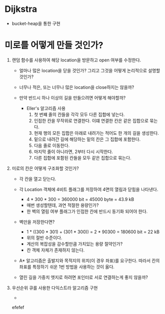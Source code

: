 # Dijkstra

- bucket-heap을 통한 구현


# 미로를 어떻게 만들 것인가?

1. 랜덤 함수를 사용하여 해당 location을 방문하고 open 여부를 수정한다. 
    
    - 얼마나 많은 location을 닫을 것인가? 그리고 그것을 어떻게 논리적으로 설명할 것인가? 
    - 너무나 적은, 또는 너무나 많은 location을 close하지는 않을까?
    - 만약 반드시 하나 이상의 길을 만들으려면 어떻게 해야할까?
    
        - Eller's 알고리즘 사용
            1. 첫 번쨰 줄의 칸들을 각각 모두 다른 집합에 넣는다.
            2. 인접한 칸을 무작위로 연결한다. 이떄 연결한 칸은 같은 집합으로 묶는다. 
            3. 현재 행의 모든 집합은 아래로 내려가는 적어도 한 개의 길을 생성한다. 
            4. 밑으로 내려간 길에 해당하는 밑의 칸은 그 집합에 포함한다. 
            5. 다음 줄로 이동한다. 
            6. 마지막 줄이 아니라면, 2부터 다시 시작한다. 
            7. 다른 집합에 포함된 칸들을 모두 같은 집합으로 묶는다.
   
2. 미로의 칸은 어떻게 구조화할 것인가?
   
   - 각 칸을 열고 닫는다. 
   - 각 Location 객체에 4비트 플래그를 저장하여 4면의 열림과 닫힘을 나타낸다. 
      
      - 4 * 300 * 300 = 360000 bit = 45000 byte = 43.9 kB
      - 매번 생성할텐데, 과연 적절한 용량인가?
      - 한 벽의 열림 여부 플래그가 인접한 칸에 반드시 동기화 되어야 한다. 
   
   - 벽만을 저장한다면?
      
      - 1 * ((300 * 301) + (301 * 300)) = 2 * 90300 = 180600 bit = 22 kB
      - 위의 절반 수준이다. 
      - 계산의 복잡성을 감수할만큼 가치있는 용량 절약인가?
      - 칸 객체 자체가 존재하지 않는다. 
   
   - A* 알고리즘은 출발지와 목적지의 위치(이 경우 좌표)를 요구한다. 
     따라서 칸의 좌표를 특정하기 쉬운 1번 방법을 사용하는 것이 옳다. 
     
   - 열린 길을 가중치 엣지로 하려면 포인터로 서로 연결하는게 좋지 않을까?
    
3. 우선순위 큐를 사용한 다익스트라 알고리즘 구현

    -
    efefef